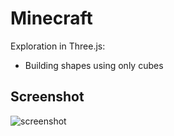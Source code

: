 
# Minecraft 

Exploration in Three.js:
- Building shapes using only cubes

## Screenshot 
![screenshot](https://user-images.githubusercontent.com/48602973/204324095-0b92012a-0dc0-43b5-9d79-4ddecf3f89bc.png)









































